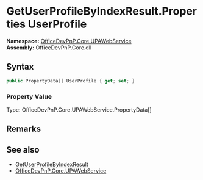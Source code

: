 # GetUserProfileByIndexResult.Properties UserProfile
  

**Namespace:** [OfficeDevPnP.Core.UPAWebService](OfficeDevPnP.Core.UPAWebService.md)  
**Assembly:** OfficeDevPnP.Core.dll  
## Syntax
```C#
public PropertyData[] UserProfile { get; set; }
```

### Property Value
Type: OfficeDevPnP.Core.UPAWebService.PropertyData[]  

## Remarks 

## See also
- [GetUserProfileByIndexResult](OfficeDevPnP.Core.UPAWebService.GetUserProfileByIndexResult.md) 
- [OfficeDevPnP.Core.UPAWebService](OfficeDevPnP.Core.UPAWebService.md)
